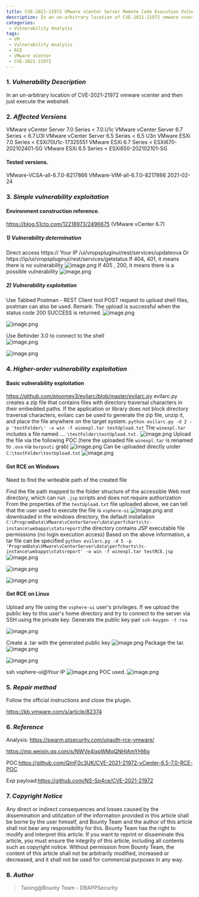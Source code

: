 ```yaml
---
title: CVE-2021-21972 VMware vCenter Server Remote Code Execution Vulnerability Recurrence
description: In an un-arbitrary location of CVE-2021-21972 vmware vcenter and then just execute the webshell.
categories:
 - Vulnerability Analysis
tags:
 - VM
 - Vulnerability Analysis
 - RCE
 - VMware vCenter
 - CVE-2021-21972
---
```



### 1. *Vulnerability Description*

In an un-arbitrary location of CVE-2021-21972 vmware vcenter and then just execute the webshell.

### 2. *Affected Versions*

VMware vCenter Server 7.0 Series < 7.0.U1c
VMware vCenter Server 6.7 Series < 6.7.U3l
VMware vCenter Server 6.5 Series < 6.5 U3n
VMware ESXi 7.0 Series < ESXi70U1c-17325551
VMware ESXi 6.7 Series < ESXi670-202102401-SG
VMware ESXi 6.5 Series < ESXi650-202102101-SG

#### Tested versions.

VMware-VCSA-all-6.7.0-8217866
VMware-VIM-all-6.7.0-8217866 2021-02-24

### 3. *Simple vulnerability exploitation*

#### Environment construction reference.

https://blog.51cto.com/12218973/2496675
(VMware vCenter 6.7)

##### 1) Vulnerability determination

Direct access
https:// Your IP /ui/vropspluginui/rest/services/updateova
Or https://ip/ui/vropspluginui/rest/services/getstatus
If 404, 401, it means there is no vulnerability
![image.png]({{site.url}}/upload/2021-03-25-VMware-vCenter-Server-RCE-Vulnerability-Recurrence/uCOGri7hzxfNy6I.png)
If 405 , 200, it means there is a possible vulnerability
![image.png]({{site.url}}/upload/2021-03-25-VMware-vCenter-Server-RCE-Vulnerability-Recurrence/ULflx9kyt5EPZTn.png)

##### 2) Vulnerability exploitation

Use Tabbed Postman - REST Client tool POST request to upload shell files, postman can also be used.
Remark: The upload is successful when the status code 200 SUCCESS is returned.
![image.png]({{site.url}}/upload/2021-03-25-VMware-vCenter-Server-RCE-Vulnerability-Recurrence/6WzFgCfsmUo1dwO.png)

![image.png]({{site.url}}/upload/2021-03-25-VMware-vCenter-Server-RCE-Vulnerability-Recurrence/IjUbMvTL8JapFAD.png)

Use Behinder 3.0 to connect to the shell  
![image.png]({{site.url}}/upload/2021-03-25-VMware-vCenter-Server-RCE-Vulnerability-Recurrence/5UbJGlfgcownYme.png)

![image.png]({{site.url}}/upload/2021-03-25-VMware-vCenter-Server-RCE-Vulnerability-Recurrence/2HSth1IqeXijZwW.png)

### 4. *Higher-order vulnerability exploitation*

#### Basic vulnerability exploitation

https://github.com/ptoomey3/evilarc/blob/master/evilarc.py
evilarc.py creates a zip file that contains files with directory traversal characters in their embedded paths.
If the application or library does not block directory traversal characters, evilarc can be used to generate the zip file, unzip it, and place the file anywhere on the target system.
`python evilarc.py -d 2 -p 'testFolder\' -o win -f winexpl.tar testUpload.txt`
The `winexpl.tar` includes a file named .... `\testFolder\testUpload.txt.`
![image.png]({{site.url}}/upload/2021-03-25-VMware-vCenter-Server-RCE-Vulnerability-Recurrence/Zb9vStOhg7KRWPd.png)
Upload the file via the following POC (here the uploaded file `winexpl.tar` is renamed to `.ova` via `burpsuti` grab)
![image.png]({{site.url}}/upload/2021-03-25-VMware-vCenter-Server-RCE-Vulnerability-Recurrence/49SjfZRt3cEuvU5.png)
Can be uploaded directly under `C:\testFolder\testUpload.txt`
![image.png]({{site.url}}/upload/2021-03-25-VMware-vCenter-Server-RCE-Vulnerability-Recurrence/r8GXU2nMxjLTZb4.png)

#### Get RCE on Windows

  Need to find the writeable path of the created file

  Find the file path mapped to the folder structure of the accessible Web root directory, which can run `.jsp` scripts and does not require authorization
From the properties of the `testUpload.txt` file uploaded above, we can tell that the user used to execute the file is `vsphere-ui`
![image.png]({{site.url}}/upload/2021-03-25-VMware-vCenter-Server-RCE-Vulnerability-Recurrence/zByq3shDTHeuIm9.png)
and downloaded in the windows directory, the default installation `C:\ProgramData\VMware\vCenterServer\data\perfcharts\tc-instance\webapps\statsreport\`the directory contains JSP executable file permissions (no login execution access)
Based on the above information, a tar file can be specified
`python evilarc.py -d 5 -p 'ProgramData\VMware\vCenterServer\data\perfcharts\tc-instance\webapps\statsreport' -o win -f winexpl.tar testRCE.jsp`
![image.png]({{site.url}}/upload/2021-03-25-VMware-vCenter-Server-RCE-Vulnerability-Recurrence/X1BkjqutZ627ODl.png)

![image.png]({{site.url}}/upload/2021-03-25-VMware-vCenter-Server-RCE-Vulnerability-Recurrence/pGFJErgUlbXcLv3.png)

![image.png]({{site.url}}/upload/2021-03-25-VMware-vCenter-Server-RCE-Vulnerability-Recurrence/WHRdP2UsnltcVyv.png)

#### Get RCE on Linux

Upload any file using the `vsphere-ui` user's privileges. If we upload the public key to this user's home directory and try to connect to the server via SSH using the private key.
Generate the public key pair
`ssh-keygen -t rsa`

![image.png]({{site.url}}/upload/2021-03-25-VMware-vCenter-Server-RCE-Vulnerability-Recurrence/cG6U9ol4fpBwIRb.png)

Create a .tar with the generated public key
![image.png]({{site.url}}/upload/2021-03-25-VMware-vCenter-Server-RCE-Vulnerability-Recurrence/MyL6snTWYxoveQl.png)
Package the tar.
![image.png]({{site.url}}/upload/2021-03-25-VMware-vCenter-Server-RCE-Vulnerability-Recurrence/eCSNXGLnErjy3H1.png)

![image.png]({{site.url}}/upload/2021-03-25-VMware-vCenter-Server-RCE-Vulnerability-Recurrence/eINFluHGOU25Wpx.png)

ssh vsphere-ui@Your IP
![image.png]({{site.url}}/upload/2021-03-25-VMware-vCenter-Server-RCE-Vulnerability-Recurrence/TjhdN4HxKZFuBro.png)
POC used.
![image.png]({{site.url}}/upload/2021-03-25-VMware-vCenter-Server-RCE-Vulnerability-Recurrence/53EGoCUuxsyaS4I.png)

### 5. *Repair method*

Follow the official instructions and close the plugin.

https://kb.vmware.com/s/article/82374

### 6. *Reference*

Analysis:  https://swarm.ptsecurity.com/unauth-rce-vmware/

https://mp.weixin.qq.com/s/NWVe4jxpWMqQNHIAmYHI6g

POC:https://github.com/QmF0c3UK/CVE-2021-21972-vCenter-6.5-7.0-RCE-POC

Exp payload:https://github.com/NS-Sp4ce/CVE-2021-21972

### 7. *Copyright Notice*

Any direct or indirect consequences and losses caused by the dissemination and utilization of the information provided in this article shall be borne by the user himself, and Bounty Team and the author of this article shall not bear any responsibility for this. Bounty Team has the right to modify and interpret this article. If you want to reprint or disseminate this article, you must ensure the integrity of this article, including all contents such as copyright notice. Without permission from Bounty Team, the content of this article shall not be arbitrarily modified, increased or decreased, and it shall not be used for commercial purposes in any way.

### 8. *Author*

> Taoing@Bounty Team - DBAPPSecurity

